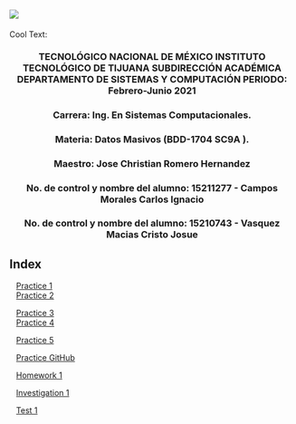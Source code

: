 # ![](https://images.cooltext.com/5511585.png)
<a href="http://cooltext.com" target="_top"><img src="https://cooltext.com/images/ct_pixel.gif" width="80" height="15" alt="Cool Text: Logo and Graphics Generator" border="0" /></a>
### <p align="center" > TECNOLÓGICO NACIONAL DE MÉXICO INSTITUTO TECNOLÓGICO DE TIJUANA SUBDIRECCIÓN ACADÉMICA DEPARTAMENTO DE SISTEMAS Y COMPUTACIÓN PERIODO: Febrero-Junio  2021</p>

###  <p align="center">  Carrera: Ing. En Sistemas Computacionales. 
### <p align="center"> Materia: 	Datos Masivos (BDD-1704 SC9A	).</p>

### <p align="center">  Maestro: Jose Christian Romero Hernandez	</p>
### <p align="center">  No. de control y nombre del alumno: 15211277 - Campos Morales Carlos Ignacio</p>
### <p align="center">  No. de control y nombre del alumno: 15210743 - Vasquez Macias Cristo Josue</p>

## Index
&nbsp;&nbsp;&nbsp;[Practice 1](#practice-1)  
&nbsp;&nbsp;&nbsp;[Practice 2](#practice-2)

&nbsp;&nbsp;&nbsp;[Practice 3](#practice-3)    
&nbsp;&nbsp;&nbsp;[Practice 4](#practice-4) 

&nbsp;&nbsp;&nbsp;[Practice 5](#practice-5) 

&nbsp;&nbsp;&nbsp;[Practice GitHub](#practice-GitHub) 

&nbsp;&nbsp;&nbsp;[Homework 1](#Homewok-1) 

&nbsp;&nbsp;&nbsp;[Investigation 1 ](#Investigation-1) 

&nbsp;&nbsp;&nbsp;[Test 1 ](#Test-1)


